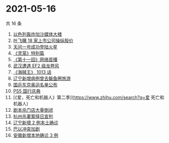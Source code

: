 # 2021-05-16

共 16 条

<!-- BEGIN ZHIHUSEARCH -->
<!-- 最后更新时间 Sun May 16 2021 17:09:07 GMT+0800 (China Standard Time) -->
1. [以色列轰炸加沙媒体大楼](https://www.zhihu.com/search?q=以色列)
1. [叶飞曝 18 家上市公司操纵股价](https://www.zhihu.com/search?q=叶飞)
1. [天问一号成功登陆火星](https://www.zhihu.com/search?q=天问一号)
1. [《灵笼》特别篇](https://www.zhihu.com/search?q=灵笼)
1. [《第十一回》网络首播](https://www.zhihu.com/search?q=第十一回)
1. [武汉遭遇 EF2 级龙卷风](https://www.zhihu.com/search?q=武汉龙卷风)
1. [《海贼王》 1013 话](https://www.zhihu.com/search?q=海贼王)
1. [辽宁新增病例曾去鲅鱼圈旅游](https://www.zhihu.com/search?q=辽宁新增)
1. [国乒东京奥运名单公布](https://www.zhihu.com/search?q=国乒奥运名单)
1. [PS5 国行庆典](https://www.zhihu.com/search?q=PS5)
1. [《爱，死亡和机器人》第二季](https://www.zhihu.com/search?q=爱 死亡和机器人)
1. [剧本杀门店大量倒闭](https://www.zhihu.com/search?q=剧本杀)
1. [杭州杀妻案择日宣判](https://www.zhihu.com/search?q=杭州杀妻案)
1. [辽宁新增 2 例本土确诊](https://www.zhihu.com/search?q=辽宁新增)
1. [巴以冲突加剧](https://www.zhihu.com/search?q=巴以冲突)
1. [安徽新增本地确诊 3 例](https://www.zhihu.com/search?q=安徽新增)
<!-- END ZHIHUSEARCH -->
